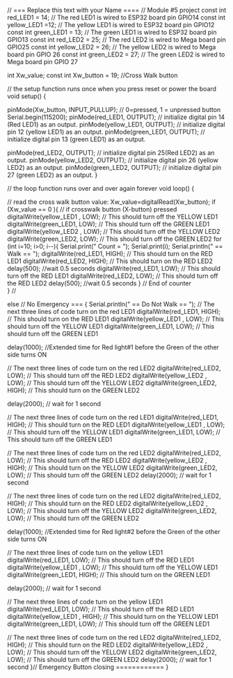 // === Replace this text with your Name ====
// Module #5 project
const int red_LED1  = 14;   // The red LED1 is wired to ESP32 board pin GPIO14
const int yellow_LED1  =12;   // The yellow LED1 is wired to ESP32 board pin GPIO12
const int green_LED1 = 13; // The green LED1 is wired to ESP32 board pin GPIO13
const int red_LED2  = 25;   // The red LED2 is wired to Mega board pin GPIO25
const int yellow_LED2  = 26;   // The yellow LED2 is wired to Mega board pin GPIO 26
const int green_LED2 = 27; // The green LED2 is wired to Mega board pin GPIO 27

int Xw_value;
const int Xw_button = 19; //Cross Walk button

// the setup function runs once when you press reset or power the board
void setup() {
 
 pinMode(Xw_button, INPUT_PULLUP); // 0=pressed, 1 = unpressed button
 Serial.begin(115200);
 pinMode(red_LED1, OUTPUT);  // initialize digital pin 14 (Red LED1) as an output.
 pinMode(yellow_LED1, OUTPUT);  // initialize digital pin 12 (yellow LED1) as an output.
 pinMode(green_LED1, OUTPUT);    // initialize digital pin 13 (green LED1) as an output.

 pinMode(red_LED2, OUTPUT);  // initialize digital pin 25(Red LED2) as an output.
 pinMode(yellow_LED2, OUTPUT); // initialize digital pin 26 (yellow LED2) as an output.
 pinMode(green_LED2, OUTPUT); // initialize digital pin 27 (green LED2) as an output.
}

// the loop function runs over and over again forever
void loop() {

  // read the cross walk button value:
  Xw_value=digitalRead(Xw_button); 
 if (Xw_value == 0 ){ // if crosswalk button (X-button) pressed 
  digitalWrite(yellow_LED1 , LOW);        //  This should turn off the YELLOW LED1
  digitalWrite(green_LED1, LOW);        //  This should turn off the GREEN LED1
  digitalWrite(yellow_LED2 , LOW);  //  This should turn off the YELLOW LED2
  digitalWrite(green_LED2, LOW);   //  This should turn off the GREEN LED2
 for (int i=10; i>0; i--){
Serial.print(" Count =  ");
Serial.print(i);
Serial.println("  == Walk ==  ");
  digitalWrite(red_LED1, HIGH);        // This should turn on the RED LED1
  digitalWrite(red_LED2, HIGH);         // This should turn on the RED LED2
delay(500);     //wait 0.5 seconds
  digitalWrite(red_LED1, LOW);        // This should turn off the RED LED1
  digitalWrite(red_LED2, LOW);         // This should turn off the RED LED2
delay(500);       //wait 0.5 seconds
 } // End of counter  
   } // 
   
   else  // No Emergency ===
   {
  Serial.println("  == Do Not Walk ==  ");
  // The next three lines of code turn on the red LED1
  digitalWrite(red_LED1, HIGH);      // This should turn on the RED LED1
  digitalWrite(yellow_LED1 , LOW);        //  This should turn off the YELLOW LED1
  digitalWrite(green_LED1, LOW);        //  This should turn off the GREEN LED1

delay(1000);  //Extended time for Red light#1 before the Green of the other side turns ON

  // The next three lines of code turn on the red LED2
  digitalWrite(red_LED2, LOW);         // This should turn off the RED LED2
  digitalWrite(yellow_LED2 , LOW);  //  This should turn off the YELLOW LED2
  digitalWrite(green_LED2, HIGH);   //  This should turn on the GREEN LED2

  delay(2000);                      // wait for 1 second

  // The next three lines of code turn on the red LED1
  digitalWrite(red_LED1, HIGH);      // This should turn on the RED LED1
  digitalWrite(yellow_LED1 , LOW);        //  This should turn off the YELLOW LED1
  digitalWrite(green_LED1, LOW);        //  This should turn off the GREEN LED1

// The next three lines of code turn on the red LED2
  digitalWrite(red_LED2, LOW);         // This should turn off the RED LED2
  digitalWrite(yellow_LED2 , HIGH);  //  This should turn on the YELLOW LED2
  digitalWrite(green_LED2, LOW);   //  This should turn off the GREEN LED2
  delay(2000);                     // wait for 1 second

// The next three lines of code turn on the red LED2
  digitalWrite(red_LED2, HIGH);         // This should turn on the RED LED2
  digitalWrite(yellow_LED2 , LOW);  //  This should turn off the YELLOW LED2
  digitalWrite(green_LED2, LOW);   //  This should turn off the GREEN LED2

  delay(1000); //Extended time for Red light#2 before the Green of the other side turns ON

// The next three lines of code turn on the yellow  LED1
   digitalWrite(red_LED1, LOW);      // This should turn off the RED LED1
  digitalWrite(yellow_LED1 , LOW);        //  This should turn off the YELLOW LED1
  digitalWrite(green_LED1, HIGH);        //  This should turn on the GREEN LED1

  delay(2000);                      // wait for 1 second

// The next three lines of code turn on the yellow  LED1
  digitalWrite(red_LED1, LOW);      // This should turn off the RED LED1
  digitalWrite(yellow_LED1 , HIGH);        //  This should turn on the YELLOW LED1
  digitalWrite(green_LED1, LOW);        //  This should turn off the GREEN LED1

// The next three lines of code turn on the red LED2
  digitalWrite(red_LED2, HIGH);         // This should turn on the RED LED2
  digitalWrite(yellow_LED2 , LOW);  //  This should turn off the YELLOW LED2
  digitalWrite(green_LED2, LOW);   //  This should turn off the GREEN LED2
  delay(2000);                      // wait for 1 second
   }// Emergency Button closing ============
}
